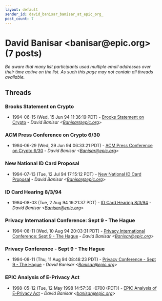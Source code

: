 ```yaml
---
layout: default
sender_id: david_banisar_banisar_at_epic_org_
post_count: 7
---
```


# David Banisar <banisar<span>@</span>epic.org> (7 posts)

_Be aware that many list participants used multiple email addresses over their time active on the list. As such this page may not contain all threads available._

## Threads

### Brooks Statement on Crypto
+ 1994-06-15 (Wed, 15 Jun 94 11:36:19 PDT) - [Brooks Statement on Crypto](/archive/1994/06/3f8948d656642973caa7c0b277aef85c93a12fd44759aab87fc7b0951e378c17) - _David Banisar \<Banisar@epic.org\>_

### ACM Press Conference on Crypto 6/30
+ 1994-06-29 (Wed, 29 Jun 94 06:33:21 PDT) - [ACM Press Conference on Crypto 6/30](/archive/1994/06/908eb5ba5f033679485b492227f4e2a703a2a51f5871c0847930531775df2f25) - _David Banisar \<Banisar@epic.org\>_

### New National ID Card Proposal
+ 1994-07-13 (Tue, 12 Jul 94 17:15:12 PDT) - [New National ID Card Proposal](/archive/1994/07/1aaa46d19a4a98bf6076f29c01d737fc28295e87d2b336063d7a1a8f67cc5dd2) - _David Banisar \<Banisar@epic.org\>_

### ID Card Hearing 8/3/94
+ 1994-08-03 (Tue, 2 Aug 94 19:21:37 PDT) - [ID Card Hearing 8/3/94](/archive/1994/08/edd5b254e16e975fff2e77cdd7359e698373041307fd2421f39169c3d2db7552) - _David Banisar \<Banisar@epic.org\>_

### Privacy International Conference: Sept 9 - The Hague
+ 1994-08-11 (Wed, 10 Aug 94 20:03:31 PDT) - [Privacy International Conference: Sept 9 - The Hague](/archive/1994/08/a970a07aa93a9aa554c6f985b468dfe81379d5a8293e784b89d9e67d71860b88) - _David Banisar \<Banisar@epic.org\>_

### Privacy Conference - Sept 9 - The Hague
+ 1994-08-11 (Thu, 11 Aug 94 08:48:23 PDT) - [Privacy Conference - Sept 9 - The Hague](/archive/1994/08/81188c60142f46c9288a78426cd231f8dab939338f8b574f96475f3e78aca8b4) - _David Banisar \<Banisar@epic.org\>_

### EPIC Analysis of E-Privacy Act
+ 1998-05-12 (Tue, 12 May 1998 14:57:39 -0700 (PDT)) - [EPIC Analysis of E-Privacy Act](/archive/1998/05/752dd280635b8e47749a2e53217e4d711b21112dce1f620065783d62b0d8e588) - _David Banisar \<banisar@epic.org\>_

